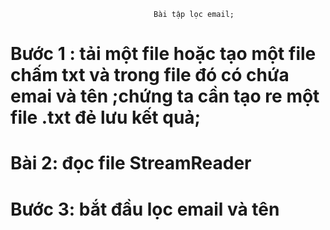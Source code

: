                                     Bài tập lọc email;


# Bước 1 : tải một file hoặc tạo một file chấm txt và trong file đó có chứa  emai và tên ;chứng ta cần tạo re một file .txt đẻ lưu kết quả;


# Bài 2: đọc file StreamReader


# Bước 3: bắt đầu lọc email và tên


